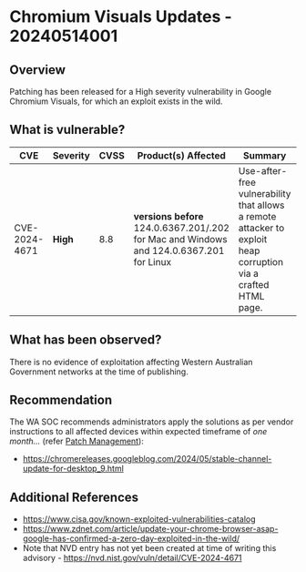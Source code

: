 # Chromium Visuals Updates - 20240514001

## Overview

Patching has been released for a High severity vulnerability in Google Chromium Visuals, for which an exploit exists in the wild.


## What is vulnerable?

| CVE           | Severity | CVSS | Product(s) Affected                                                      | Summary                                                                                                                                      | Dated       |
| ------------- | -------- | ---- | ------------------------------------------------------------------------ | -------------------------------------------------------------------------------------------------------------------------------------------- | ----------- |
| CVE-2024-4671 | **High** | 8.8  | **versions before** 124.0.6367.201/.202 for Mac and Windows and 124.0.6367.201 for Linux | Use-after-free vulnerability that allows a remote attacker to exploit heap corruption via a crafted HTML page. | 13 May 2024 |


## What has been observed?

There is no evidence of exploitation affecting Western Australian Government networks at the time of publishing.


## Recommendation

The WA SOC recommends administrators apply the solutions as per vendor instructions to all affected devices within expected timeframe of *one month...* (refer [Patch Management](../guidelines/patch-management.md)):

- https://chromereleases.googleblog.com/2024/05/stable-channel-update-for-desktop_9.html


## Additional References

- https://www.cisa.gov/known-exploited-vulnerabilities-catalog
- https://www.zdnet.com/article/update-your-chrome-browser-asap-google-has-confirmed-a-zero-day-exploited-in-the-wild/
- Note that NVD entry has not yet been created at time of writing this advisory - https://nvd.nist.gov/vuln/detail/CVE-2024-4671
